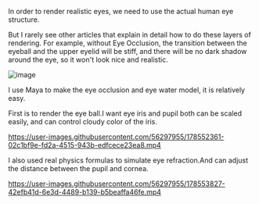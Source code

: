 In order to render realistic eyes, we need to use the actual human eye structure.

But I rarely see other articles that explain in detail how to do these layers of rendering. For example, without Eye Occlusion, the transition between the eyeball and the upper eyelid will be stiff, and there will be no dark shadow around the eye, so it won't look nice and realistic.

![image](https://user-images.githubusercontent.com/56297955/178516787-36260b19-50db-444f-b54a-d84ea258c7ac.png)

I use Maya to make the eye occlusion and eye water model, it is relatively easy.

First is to render the eye ball.I want eye iris and pupil both can be scaled easily, and can control cloudy color of the iris.


https://user-images.githubusercontent.com/56297955/178552361-02c1bf9e-fd2a-4515-943b-edfcece23ea8.mp4


I also used real physics formulas to simulate eye refraction.And can adjust the distance between the pupil and cornea.


https://user-images.githubusercontent.com/56297955/178553827-42efb41d-6e3d-4489-b139-b5beaffa46fe.mp4

